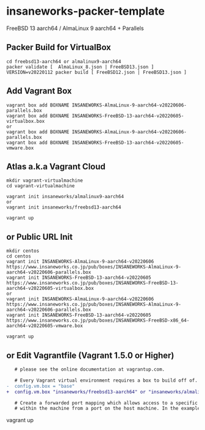 insaneworks-packer-template
=============

FreeBSD 13 aarch64 / AlmaLinux 9 aarch64 + Parallels

## Packer Build for VirtualBox

```
cd freebsd13-aarch64 or almalinux9-aarch64
packer validate [  AlmaLinux_8.json | FreeBSD13.json ]
VERSION=v20220112 packer build [ FreeBSD12.json | FreeBSD13.json ]
```

## Add Vagrant Box

```
vagrant box add BOXNAME INSANEWORKS-AlmaLinux-9-aarch64-v20220606-parallels.box
vagrant box add BOXNAME INSANEWORKS-FreeBSD-13-aarch64-v20220605-virtualbox.box
or
vagrant box add BOXNAME INSANEWORKS-AlmaLinux-9-aarch64-v20220606-parallels.box
vagrant box add BOXNAME INSANEWORKS-FreeBSD-13-aarch64-v20220605-vmware.box
```

## Atlas a.k.a Vagrant Cloud


```
mkdir vagrant-virtualmachine
cd vagrant-virtualmachine

vagrant init insaneworks/almalinux9-aarch64
or
vagrant init insaneworks/freebsd13-aarch64
```

```
vagrant up
```


## or Public URL Init


```
mkdir centos
cd centos
vagrant init INSANEWORKS-AlmaLinux-9-aarch64-v20220606 https://www.insaneworks.co.jp/pub/boxes/INSANEWORKS-AlmaLinux-9-aarch64-v20220606-parallels.box
vagrant init INSANEWORKS-FreeBSD-13-aarch64-v20220605 https://www.insaneworks.co.jp/pub/boxes/INSANEWORKS-FreeBSD-13-aarch64-v20220605-virtualbox.box
or
vagrant init INSANEWORKS-AlmaLinux-9-aarch64-v20220606 https://www.insaneworks.co.jp/pub/boxes/INSANEWORKS-AlmaLinux-9-aarch64-v20220606-parallels.box
vagrant init INSANEWORKS-FreeBSD-13-aarch64-v20220605 https://www.insaneworks.co.jp/pub/boxes/INSANEWORKS-FreeBSD-x86_64-aarch64-v20220605-vmware.box
```

```
vagrant up
```

## or Edit Vagrantfile (Vagrant 1.5.0 or Higher)

```diff
   # please see the online documentation at vagrantup.com.

   # Every Vagrant virtual environment requires a box to build off of.
-  config.vm.box = "base"
+  config.vm.box "insaneworks/freebsd13-aarch64" or "insaneworks/almalinux9-aarch64"

   # Create a forwarded port mapping which allows access to a specific port
   # within the machine from a port on the host machine. In the example below,
```

vagrant up
